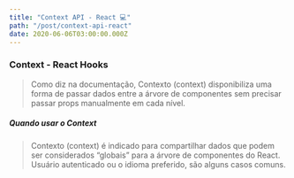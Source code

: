 ```yaml
---
title: "Context API - React 💻"
path: "/post/context-api-react"
date: 2020-06-06T03:00:00.000Z
---
```


### Context - React Hooks

> Como diz na documentação, Contexto (context) disponibiliza uma forma de passar dados entre a árvore de componentes sem precisar passar props manualmente em cada nível.

##### Quando usar o Context

> Contexto (context) é indicado para compartilhar dados que podem ser considerados “globais” para a árvore de componentes do React. Usuário autenticado ou o idioma preferido, são alguns casos comuns.

<br>
